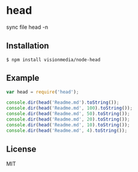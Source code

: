 
# head

  sync file head -n

## Installation

    $ npm install visionmedia/node-head

## Example

```js
var head = require('head');

console.dir(head('Readme.md').toString());
console.dir(head('Readme.md', 100).toString());
console.dir(head('Readme.md', 50).toString());
console.dir(head('Readme.md', 20).toString());
console.dir(head('Readme.md', 10).toString());
console.dir(head('Readme.md', 4).toString());
```

## License

  MIT
